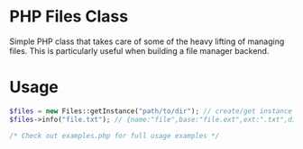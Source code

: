# PHP Files Class
Simple PHP class that takes care of some of the heavy lifting of managing files. This is particularly useful when building a file manager backend.

# Usage

```php
$files = new Files::getInstance("path/to/dir"); // create/get instance of file or directory
$files->info("file.txt"); // {name:"file",base:"file.ext",ext:".txt",dir:"path/to/file",mime:"text/plain",type:"file"}

/* Check out examples.php for full usage examples */
```
